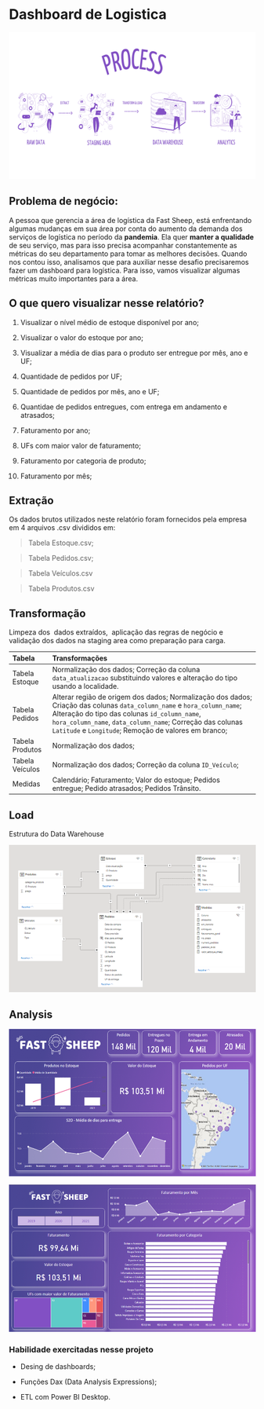 # Dashboard de Logistica

<p aling='center'>
        <img width="600" height="300" src="https://raw.githubusercontent.com/alletsc/challenge_BI/main/src/images/process.png">

## Problema de negócio:

A pessoa que gerencia a área de logística da Fast Sheep, está enfrentando algumas mudanças em sua área por conta do aumento da demanda dos serviços de logística no período da **pandemia**. Ela quer **manter a qualidade** de seu serviço, mas para isso precisa acompanhar constantemente as métricas do seu departamento para tomar as melhores decisões. Quando nos contou isso, analisamos que para auxiliar nesse desafio precisaremos fazer um dashboard para logística. Para isso, vamos visualizar algumas métricas muito importantes para a área.

## O que quero visualizar nesse relatório?

1. Visualizar o nível médio de estoque disponível por ano;

2. Visualizar o valor do estoque por ano;

3. Visualizar a média de dias para o produto ser entregue por mês, ano e UF;

4. Quantidade de pedidos por UF;

5. Quantidade de pedidos por mês, ano e UF;

6. Quantidae de pedidos entregues, com entrega em andamento e atrasados;

7. Faturamento por ano;

8. UFs com maior valor de faturamento;

9. Faturamento por categoria de produto;

10. Faturamento por mês;


## Extração

Os dados brutos utilizados neste relatório foram fornecidos pela empresa em 4 arquivos .csv divididos em:

> Tabela Estoque.csv;

>Tabela Pedidos.csv;

>Tabela  Veículos.csv

>Tabela Produtos.csv

## Transformação

Limpeza dos  dados extraídos,  aplicação das regras de negócio e validação dos dados na staging area como preparação para carga.

Tabela | Transformações
:------ | :--------------
Tabela Estoque | Normalização dos dados; Correção da coluna `data_atualizacao` substituindo valores e alteração do tipo usando a localidade.
Tabela Pedidos | Alterar região de origem dos dados; Normalização dos dados;  Criação das colunas `data_column_name` e `hora_column_name`; Alteração do tipo das colunas `id_column_name`, `hora_column_name`, `data_column_name`; Correção das colunas `Latitude` e `Longitude`; Remoção de valores em branco;
Tabela Produtos | Normalização dos dados;
Tabela Veículos | Normalização dos dados; Correção da coluna `ID_Veículo`;
Medidas |  Calendário; Faturamento;  Valor do estoque; Pedidos entregue; Pedido atrasados; Pedidos Trânsito.

## Load

Estrutura do Data Warehouse

<p aling='center'>
        <img width="600" height="300" src="https://raw.githubusercontent.com/alletsc/challenge_BI/main/src/images/logo/rel_tabelas.png?token=AQYHTDKPSGYU6HPPLJKL6SLBW3FZ6">

## Analysis

<p aling='center'>
        <img width="600" height="300" src="https://raw.githubusercontent.com/alletsc/challenge_BI/main/src/images/logo/dash_1.png?token=AQYHTDMQG2FCHMMAQ7P4U4DBW3FEC">

<p aling='center'>
        <img width="600" height="300" src="https://raw.githubusercontent.com/alletsc/challenge_BI/main/src/images/logo/dash_2.png?token=AQYHTDNB75ZXE2OOFG6T5QLBW3FG6">

### Habilidade exercitadas nesse projeto

- Desing de dashboards;

- Funções Dax (Data Analysis Expressions);

- ETL com Power BI Desktop.



